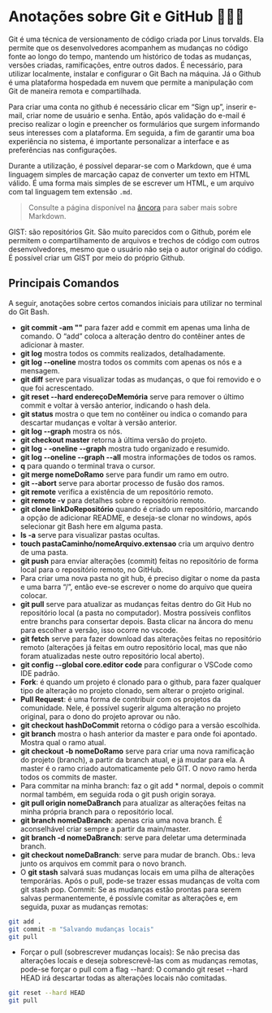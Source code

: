 # Anotações sobre Git e GitHub 🐱‍👤🐙

Git é uma técnica de versionamento de código criada por Linus torvalds. Ela permite que os desenvolvedores acompanhem as mudanças no código fonte ao longo do tempo, mantendo um histórico de todas as mudanças, versões criadas, ramificações, entre outros dados. É necessário, para utilizar localmente, instalar e configurar o Git Bach na máquina.
Já o Github é uma plataforma hospedada em nuvem que permite a manipulação com Git de maneira remota e compartilhada.

Para criar uma conta no github é necessário clicar em “Sign up”, inserir e-mail, criar nome de usuário e senha. Então, após validação do e-mail é preciso realizar o login e preencher os formulários que surgem informando seus interesses com a plataforma. Em seguida, a fim de garantir uma boa experiência no sistema, é importante personalizar a interface e as preferências nas configurações.

Durante a utilização, é possível deparar-se com o Markdown, que é uma linguagem simples de marcação capaz de converter um texto em HTML válido. É uma forma mais simples de se escrever um HTML, e um arquivo com tal linguagem tem extensão `.md`.

> Consulte a página disponível na [âncora](https://docs.github.com/pt/get-started/writing-on-github/getting-started-with-writing-and-formatting-on-github/basic-writing-and-formatting-syntax) para saber mais sobre Markdown.

GIST: são repositórios Git. São muito parecidos com o Github, porém ele permitem o compartilhamento de arquivos e trechos de código com outros desenvolvedores, mesmo que o usuário não seja o autor original do código. É possível criar um GIST por meio do próprio Github.


## Principais Comandos
A seguir, anotações sobre certos comandos iniciais para utilizar no terminal do Git Bash.
- **git commit -am ""** para fazer add e commit em apenas uma linha de comando. O “add” coloca a alteração dentro do contêiner antes de adicionar à master. 
- **git log** mostra todos os commits realizados, detalhadamente.
- **git log --oneline** mostra todos os commits com apenas os nós e a mensagem.
- **git diff** serve para visualizar todas as mudanças, o que foi removido e o que foi acrescentado.
- **git reset --hard endereçoDeMemória** serve para remover o último commit e voltar à versão anterior, indicando o hash dela.
- **git status**  mostra o que tem no contêiner ou indica o comando para descartar mudanças e voltar à versão anterior.
- **git log --graph** mostra os nós.
- **git checkout master** retorna à última versão do projeto.
- **git log - -oneline  --graph** mostra tudo organizado e resumido.
- **git log --oneline  --graph  --all** mostra informações de todos os ramos.
- **q** para quando o terminal trava o cursor.
- **git merge nomeDoRamo** serve para fundir um ramo em outro.
- **git --abort** serve para abortar processo de fusão dos ramos.
- **git remote** verifica a existência de um repositório remoto.
- **git remote -v** para detalhes sobre o repositório remoto.
- **git clone linkDoRepositório** quando é criado um repositório, marcando a opção de adicionar README, e deseja-se clonar no windows, após selecionar git Bash here em alguma pasta.
- **ls -a** serve para visualizar pastas ocultas.
- **touch pastaCaminho/nomeArquivo.extensao** cria um arquivo dentro de uma pasta.
- **git push** para enviar alterações (commit) feitas no repositório de forma local para o repositório remoto, no GitHub.
- Para criar uma nova pasta no git hub, é preciso digitar o nome da pasta e uma barra “/”, então eve-se escrever o nome do arquivo que queira colocar.
- **git pull** serve para atualizar as mudanças feitas dentro do Git Hub no repositório local (a pasta no computador). Mostra possíveis conflitos entre branchs para consertar depois. Basta clicar na âncora do menu para escolher a versão, isso ocorre no vscode.
- **git fetch** serve para fazer download das alterações feitas no repositório remoto (alterações já feitas em outro repositório local, mas que não foram atualizadas neste outro repositório local aberto).
- **git config --global core.editor code** para configurar o VSCode como IDE padrão.
- **Fork**: é quando um projeto é clonado para o github, para fazer qualquer tipo de alteração no projeto clonado, sem alterar o projeto original.
- **Pull Request**: é uma forma de contribuir com os projetos da comunidade. Nele, é possível sugerir alguma alteração no projeto original, para o dono do projeto aprovar ou não.
- **git checkout hashDoCommit** retorna o código para a versão escolhida.
- **git branch** mostra o hash anterior da master e para onde foi apontado. Mostra qual o ramo atual.
- **git checkout -b nomeDoRamo** serve para criar uma nova ramificação do projeto (branch), a partir da branch atual, e já mudar para ela. A master é o ramo criado automaticamente pelo GIT. O novo ramo herda todos os commits de master.
- Para commitar na minha branch: faz o git add * normal, depois o commit normal também, em seguida roda o git push origin soraya. 
- **git pull origin nomeDaBranch** para atualizar as alterações feitas na minha própria branch para o repositório local.
- **git branch nomeDaBranch**: apenas cria uma nova branch. É aconselhável criar sempre a partir da main/master.
- **git branch -d nomeDaBranch**: serve para deletar uma determinada branch.
- **git checkout nomeDaBranch**: serve para mudar de branch. Obs.: leva junto os arquivos em commit para o novo branch.
- O **git stash** salvará suas mudanças locais em uma pilha de alterações temporárias. Após o pull, pode-se trazer essas mudanças de volta com git stash pop. Commit: Se as mudanças estão prontas para serem salvas permanentemente, é possívle comitar as alterações e, em seguida, puxar as mudanças remotas:
```bash
git add .
git commit -m "Salvando mudanças locais"
git pull
```

- Forçar o pull (sobrescrever mudanças locais): Se não precisa das alterações locais e deseja sobrescrevê-las com as mudanças remotas, pode-se forçar o pull com a flag --hard:  O comando git reset --hard HEAD irá descartar todas as alterações locais não comitadas.
```bash
git reset --hard HEAD
git pull
```
